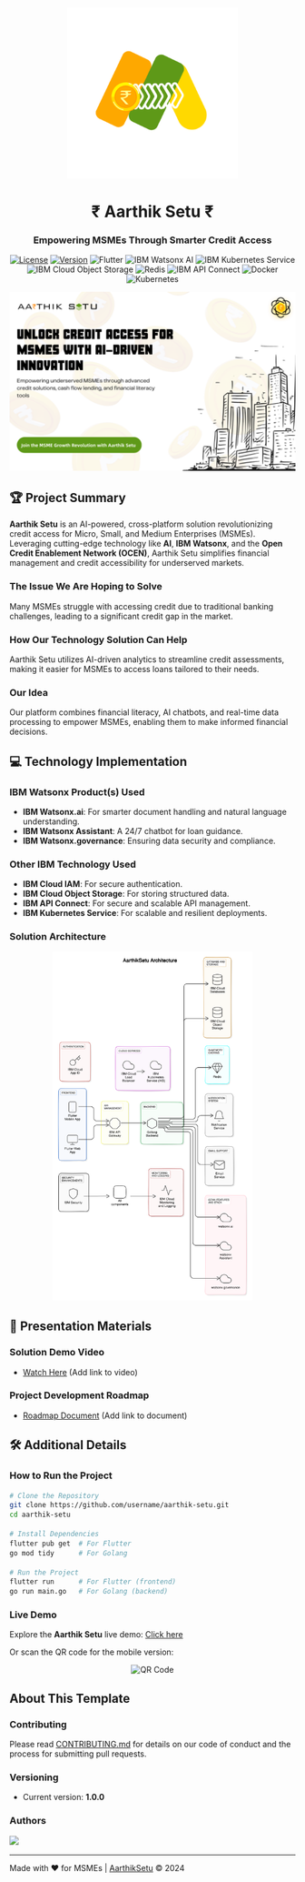 <div align="center">
<img src="https://github.com/HareNTortoise/Aarthik-Setu/blob/main/assets/logos/AAsetu_256-x-256-px_.png" alt="Aarthik Setu Logo" width="300" height="300" style="background: transparent;">
<h1>₹ Aarthik Setu ₹</h1>
  <h3>Empowering MSMEs Through Smarter Credit Access</h3>

[![License](https://img.shields.io/badge/license-Apache%202.0-blue.svg)](https://github.com/HareNTortoise/Aarthik-Setu/blob/main/LICENSE)
[![Version](https://img.shields.io/badge/version-1.0.0-green.svg)](https://github.com/username/aarthik-setu/releases)
![Flutter](https://img.shields.io/badge/Flutter-02569B?logo=flutter&logoColor=white&style=flat-square)
![IBM Watsonx AI](https://img.shields.io/badge/IBM%20Watsonx%20AI-1F70C1?logo=ibm&logoColor=white&style=flat-square)
![IBM Kubernetes Service](https://img.shields.io/badge/IBM%20Kubernetes%20Service-326CE5?logo=kubernetes&logoColor=white&style=flat-square)
![IBM Cloud Object Storage](https://img.shields.io/badge/IBM%20Cloud%20Object%20Storage-00ADD8?logo=ibm&logoColor=white&style=flat-square)
![Redis](https://img.shields.io/badge/Redis-DC382D?logo=redis&logoColor=white&style=flat-square)
![IBM API Connect](https://img.shields.io/badge/IBM%20API%20Connect-FFCA28?logo=ibm&logoColor=black&style=flat-square)
![Docker](https://img.shields.io/badge/Docker-2496ED?logo=docker&logoColor=white&style=flat-square)
![Kubernetes](https://img.shields.io/badge/Kubernetes-326CE5?logo=kubernetes&logoColor=white&style=flat-square)

![Aarthik Setu Banner](https://github.com/HareNTortoise/Aarthik-Setu/blob/main/assets/web%20banner.png)

</div>

## 🏆 Project Summary

**Aarthik Setu** is an AI-powered, cross-platform solution revolutionizing credit access for Micro, Small, and Medium Enterprises (MSMEs). Leveraging cutting-edge technology like **AI**, **IBM Watsonx**, and the **Open Credit Enablement Network (OCEN)**, Aarthik Setu simplifies financial management and credit accessibility for underserved markets.

### The Issue We Are Hoping to Solve
Many MSMEs struggle with accessing credit due to traditional banking challenges, leading to a significant credit gap in the market.

### How Our Technology Solution Can Help
Aarthik Setu utilizes AI-driven analytics to streamline credit assessments, making it easier for MSMEs to access loans tailored to their needs.

### Our Idea
Our platform combines financial literacy, AI chatbots, and real-time data processing to empower MSMEs, enabling them to make informed financial decisions.

## 💻 Technology Implementation

### IBM Watsonx Product(s) Used
- **IBM Watsonx.ai**: For smarter document handling and natural language understanding.
- **IBM Watsonx Assistant**: A 24/7 chatbot for loan guidance.
- **IBM Watsonx.governance**: Ensuring data security and compliance.

### Other IBM Technology Used
- **IBM Cloud IAM**: For secure authentication.
- **IBM Cloud Object Storage**: For storing structured data.
- **IBM API Connect**: For secure and scalable API management.
- **IBM Kubernetes Service**: For scalable and resilient deployments.

### Solution Architecture
<p align="center">
  <img src="https://github.com/HareNTortoise/Aarthik-Setu/blob/IBM/assets/Aarthik_setu%20Architecture.png" alt="Architecture Diagram" width="70%" height="70%">
</p>

## 📑 Presentation Materials

### Solution Demo Video
- [Watch Here](#) (Add link to video)

### Project Development Roadmap
- [Roadmap Document](#) (Add link to document)

## 🛠️ Additional Details

### How to Run the Project
```bash
# Clone the Repository
git clone https://github.com/username/aarthik-setu.git
cd aarthik-setu

# Install Dependencies
flutter pub get  # For Flutter
go mod tidy      # For Golang

# Run the Project
flutter run      # For Flutter (frontend)
go run main.go   # For Golang (backend)
```

### Live Demo
Explore the **Aarthik Setu** live demo: [Click here](https://aarthik-setu.web.app/)

Or scan the QR code for the mobile version:
<p align="center">
  <img src="https://github.com/shubhusion/Aarthik-Setu/blob/main/assets/AarthikSetu.png" alt="QR Code" width="200" height="200">
</p>

## About This Template

### Contributing
Please read [CONTRIBUTING.md](CONTRIBUTING.md) for details on our code of conduct and the process for submitting pull requests.

### Versioning
- Current version: **1.0.0**

### Authors
<a href="https://github.com/HareNTortoise/Aarthik-Setu/graphs/contributors">
  <img src="https://contributors-img.web.app/image?repo=HareNTortoise/Aarthik-Setu" />
</a>

--- 
Made with ❤️ for MSMEs | [AarthikSetu](https://aarthik-setu.web.app) © 2024
